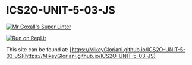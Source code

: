 # ICS2O-UNIT-5-03-JS

[![Mr Coxall's Super Linter](https://github.com/MikeyGloriani/ICS2O-UNIT-5-03-JS/workflows/Mr%20Coxall's%20Super%20Linter/badge.svg)](https://github.com/MikeyGloriani/ICS2O-UNIT-5-03-JS/actions/)

[![Run on Repl.it](https://repl.it/badge/github/MikeyGloriani/ICS2O-UNIT-5-03-JS)](https://repl.it/github/MikeyGloriani/ICS2O-UNIT-5-03-JS)

This site can be found at: [https://MikeyGloriani.github.io/ICS2O-UNIT-5-03-JS](https://MikeyGloriani.github.io/ICS2O-UNIT-5-03-JS)

